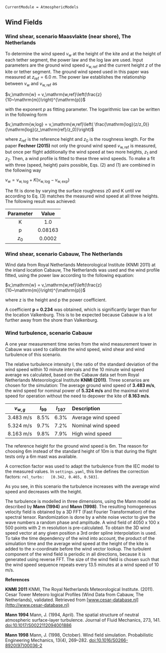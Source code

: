 ```@meta
CurrentModule = AtmosphericModels
```
## Wind Fields

### Wind shear, scenario Maasvlakte (near shore), The Netherlands
To determine the wind speed $v_\mathrm{w}$ at the height of the kite and at
the height of each tether segment, the power law and the log
law are used. Input parameters are the ground wind speed
$v_\mathrm{w,ref}$ and the current height $z$ of the kite or tether segment. The
ground wind speed used in this paper was measured at $z_\mathrm{ref} = 6.0~m$.
The power law establishes the relationship between $v_\mathrm{w}$ and $v_\mathrm{w,ref}$ as

$v_\mathrm{w} = v_\mathrm{w,ref}\left(\frac{z}{10~\mathrm{m}}\right)^{\mathrm{p}}$

with the exponent $p$ as fitting parameter. The logarithmic law can be written in the following form

$v_\mathrm{w,log} = v_\mathrm{w,ref}\left( \frac{\mathrm{log}(z/z_0)}{\mathrm{log}(z_\mathrm{ref}/z_0)}\right)$

where $z_\mathrm{ref}$ is the reference height and $z_0$ is the roughness length. For
the paper **Fechner (2015)** not only the ground wind speed $v_\mathrm{w,ref}$ is measured, but
once per flight additionally the wind speed at two more heights, $z_1$
and $z_2$. Then, a wind profile is fitted to these three wind speeds. To
make a fit with three (speed, height) pairs possible, Eqs. (2) and (1)
are combined in the following way

$v_\mathrm{w} = v_\mathrm{w,log} + K (v_\mathrm{w,log} - v_\mathrm{w,exp})$

The fit is done by varying the surface roughness z0 and K until vw
according to Eq. (3) matches the measured wind speed at all three
heights. The following result was achieved:

| Parameter  | Value  |
|:---:|:------:|
| K   | 1.0    |
| p   | 0.08163| 
|$z_0$| 0.0002 |

### Wind shear, scenario Cabauw, The Netherlands
Wind data from Royal Netherlands Meteorological Institute (KNMI 2011) at the
inland location Cabauw, The Netherlands was used and the wind profile fitted, using
the power law according to the following equation:

$v_\mathrm{w} = v_\mathrm{w,ref}\left(\frac{z}{10~\mathrm{m}}\right)^{\mathrm{p}}$

where z is the height and p the power coefficient.

A coefficient **p = 0.234** was obtained, which is
significantly larger than for the location Valkenburg. This is to be expected because
Cabauw is a lot further away from the shore than Valkenburg.

### Wind turbulence, scenario Cabauw
A one year measurement time series from the wind measurement tower in Cabauw was used to calibrate
the wind speed, wind shear and wind turbulence of this scenario.

The relative turbulence intensity I, the ratio of the standard deviation of the wind speed
within 10 minute intervals and the 10 minute wind speed average ws calculated, based on
the Cabauw data set from Royal Netherlands Meteorological Institute **KNMI (2011)**.
Three scenarios are chosen for the simulation: The average ground wind speed of
**3.483 m/s**, the wind speed for nominal power of **5.324 m/s** and the maximal wind speed
for operation without the need to depower the kite of **8.163 m/s**.

| $v_{w,g}$  | $I_{99}$ |$I_{197}$| Description      |
|:----------:|:--------:|:-------:|:-----------------|
|  3.483 m/s  |    8.5%  | 6.3%    |Average wind speed|
|  5.324 m/s  |    9.7%  | 7.2%    |Nominal wind speed|
|  8.163 m/s  |    9.8%  | 7.9%    |High wind speed   |

The reference height for the ground wind speed is 6m. The reason for choosing 6m instead of the standard height of 10m is that during the flight tests only a 6m mast was available.

A correction factor was used to adapt the turbulence from the IEC model to the measured values.
In `settings.yaml`, this line defines the correction factors: `rel_turbs:   [0.342, 0.465, 0.583]`.

As you see, in this scenario the turbulence increases with the average wind speed and decreases
with the height.

The turbulence is modelled in three dimensions, using the Mann model as described
by **Mann (1994)** and **Mann (1998)**. The resulting homogeneous velocity field is obtained
by a 3D FFT (Fast Fourier Transformation) of the spectral tensor. Randomization is done by a white noise vector to give the wave numbers a random phase and amplitude.
A wind field of 4050 x 100 x 500 points with 2 m resolution is pre-calculated. To obtain the 3D wind speed vector at any given position a 3rd order spline interpolation is
used. To take the time dependency of the wind into account, the product of the simulation
time and the average wind speed at the height of the kite is added to the x-coordinate
before the wind vector lookup. The turbulent component of the wind field is periodic
in all directions, because it is generated using reverse FFT. The size of the wind field is
chosen such that the wind speed sequence repeats every 13.5 minutes at a wind speed of
10 m/s.

**References**

**KNMI 2011** KNMI, The Royal Netherlands Meteorological Institute. (2011). Cesar Tower Meteoro
logical Profiles (Wind Data from Cabauw, The Netherlands), validated. Retrieved
from [www.cesar-database.nl](http://www.cesar-database.nl)  

**Mann 1994** Mann, J. (1994, April). The spatial structure of neutral atmospheric surface-layer turbulence. Journal of Fluid Mechanics, 273, 141. [doi:10.1017/S0022112094001886](https://doi.org/10.1017/S0022112094001886)  

**Mann 1998** Mann, J. (1998, October). Wind field simulation. Probabilistic Engineering Mechanics, 13(4), 269–282. [doi:10.1016/S0266-8920(97)00036-2](https://doi.org/10.1016/S0266-8920(97)00036-2)

